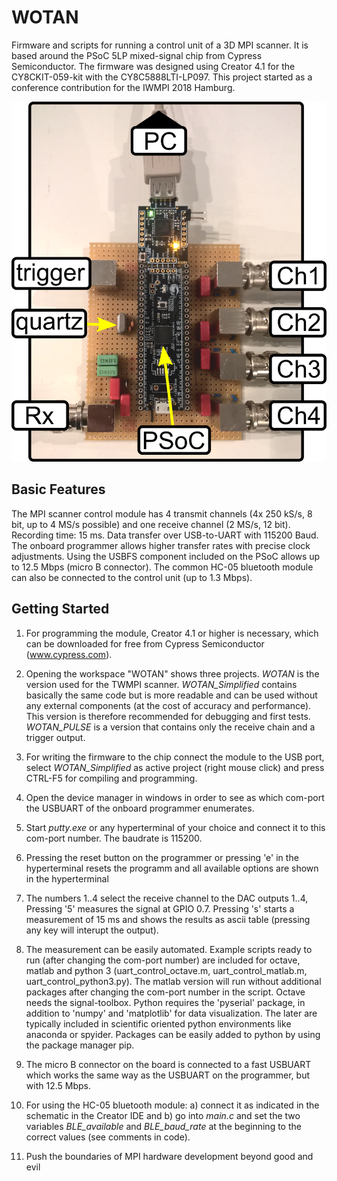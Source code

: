 # WOTAN
Firmware and scripts for running a control unit of a 3D MPI scanner. It is based around the PSoC 5LP mixed-signal chip from Cypress Semiconductor. The firmware was designed using Creator 4.1 for the CY8CKIT-059-kit with the CY8C5888LTI-LP097. This project started as a conference contribution for the IWMPI 2018 Hamburg. 

![Image of 3D TWMPI control unit](https://github.com/mnruecke/WOTAN/blob/master/wotan.png)

## Basic Features
The MPI scanner control module has 4 transmit channels (4x 250 kS/s, 8 bit, up to 4 MS/s possible) and one receive channel (2 MS/s, 12 bit). Recording time: 15 ms. Data transfer over USB-to-UART with 115200 Baud. The onboard programmer allows higher transfer rates with precise clock adjustments. Using the USBFS component included on the PSoC allows up to 12.5 Mbps (micro B connector). The common HC-05 bluetooth module can also be connected to the control unit (up to 1.3 Mbps).

## Getting Started
1. For programming the module, Creator 4.1 or higher is necessary, which can be downloaded for free from Cypress Semiconductor (www.cypress.com).

2. Opening the workspace "WOTAN" shows three projects.
*WOTAN* is the version used for the TWMPI scanner.
*WOTAN\_Simplified* contains basically the same code but is more readable and can be used without any external components (at the cost of accuracy and performance).
This version is therefore recommended for debugging and first tests. *WOTAN_PULSE* is a version that contains only the receive chain and a trigger output.

3. For writing the firmware to the chip connect the module to the USB port, select *WOTAN\_Simplified* as active project (right mouse click) and press CTRL-F5 for compiling and programming. 

4. Open the device manager in windows in order to see as which com-port the USBUART of the onboard programmer enumerates.

5. Start *putty.exe* or any hyperterminal of your choice and connect it to this com-port number. The baudrate is 115200.

6. Pressing the reset button on the programmer or pressing 'e' in the hyperterminal resets the programm and all available options are shown in the hyperterminal

7. The numbers 1..4 select the receive channel to the DAC outputs 1..4, Pressing '5' measures the signal at GPIO 0.7. Pressing 's' starts a measurement of 15 ms and shows the results as ascii table (pressing any key will interupt the output).

8. The measurement can be easily automated. Example scripts ready to run (after changing the com-port number) are included for octave, matlab and python 3 (uart\_control\_octave.m, uart\_control\_matlab.m, uart\_control\_python3.py). The matlab version will run without additional packages after changing the com-port number in the script. Octave needs the signal-toolbox. Python requires the 'pyserial' package, in addition to 'numpy' and 'matplotlib' for data visualization. The later are typically included in scientific oriented python environments like anaconda or spyider. Packages can be easily added to python by using the package manager pip.  

9. The micro B connector on the board is connected to a fast USBUART which works the same way as the USBUART on the programmer, but with 12.5 Mbps.

10. For using the HC-05 bluetooth module: a) connect it as indicated in the schematic in the Creator IDE and b) go into *main.c* and set the two variables *BLE_available* and *BLE_baud_rate* at the beginning to the correct values (see comments in code). 

11. Push the boundaries of MPI hardware development beyond good and evil
